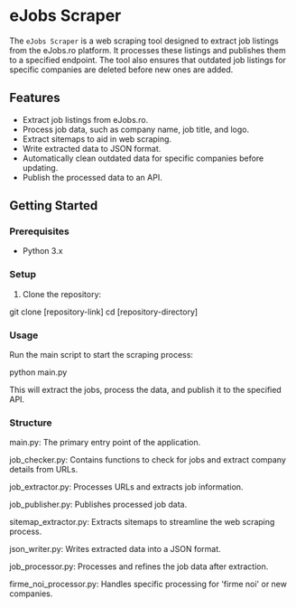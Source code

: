 # eJobs Scraper

The `eJobs Scraper` is a web scraping tool designed to extract job listings from the eJobs.ro platform. It processes these listings and publishes them to a specified endpoint. The tool also ensures that outdated job listings for specific companies are deleted before new ones are added.

## Features

- Extract job listings from eJobs.ro.
- Process job data, such as company name, job title, and logo.
- Extract sitemaps to aid in web scraping.
- Write extracted data to JSON format.
- Automatically clean outdated data for specific companies before updating.
- Publish the processed data to an API.

## Getting Started

### Prerequisites

- Python 3.x

### Setup

1. Clone the repository:

git clone [repository-link]
cd [repository-directory]

### Usage

Run the main script to start the scraping process:

python main.py

This will extract the jobs, process the data, and publish it to the specified API.

### Structure

main.py: The primary entry point of the application.

job_checker.py: Contains functions to check for jobs and extract company details from URLs.

job_extractor.py: Processes URLs and extracts job information.

job_publisher.py: Publishes processed job data.

sitemap_extractor.py: Extracts sitemaps to streamline the web scraping process.

json_writer.py: Writes extracted data into a JSON format.

job_processor.py: Processes and refines the job data after extraction.

firme_noi_processor.py: Handles specific processing for 'firme noi' or new companies.
